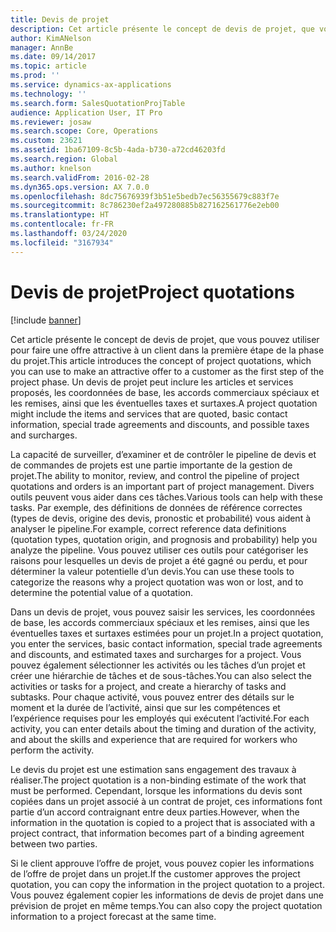 ```yaml
---
title: Devis de projet
description: Cet article présente le concept de devis de projet, que vous pouvez utiliser pour faire une offre attractive à un client dans la première étape de la phase du projet. Un devis de projet peut inclure les articles et services proposés, les coordonnées de base, les accords commerciaux spéciaux et les remises, ainsi que les éventuelles taxes et surtaxes.
author: KimANelson
manager: AnnBe
ms.date: 09/14/2017
ms.topic: article
ms.prod: ''
ms.service: dynamics-ax-applications
ms.technology: ''
ms.search.form: SalesQuotationProjTable
audience: Application User, IT Pro
ms.reviewer: josaw
ms.search.scope: Core, Operations
ms.custom: 23621
ms.assetid: 1ba67109-8c5b-4ada-b730-a72cd46203fd
ms.search.region: Global
ms.author: knelson
ms.search.validFrom: 2016-02-28
ms.dyn365.ops.version: AX 7.0.0
ms.openlocfilehash: 8dc75676939f3b51e5bedb7ec56355679c883f7e
ms.sourcegitcommit: 8c786230ef2a497280885b827162561776e2eb00
ms.translationtype: HT
ms.contentlocale: fr-FR
ms.lasthandoff: 03/24/2020
ms.locfileid: "3167934"
---
```

# <a name="project-quotations"></a><span data-ttu-id="b1851-104">Devis de projet</span><span class="sxs-lookup"><span data-stu-id="b1851-104">Project quotations</span></span>

[!include [banner](../includes/banner.md)]

<span data-ttu-id="b1851-105">Cet article présente le concept de devis de projet, que vous pouvez utiliser pour faire une offre attractive à un client dans la première étape de la phase du projet.</span><span class="sxs-lookup"><span data-stu-id="b1851-105">This article introduces the concept of project quotations, which you can use to make an attractive offer to a customer as the first step of the project phase.</span></span> <span data-ttu-id="b1851-106">Un devis de projet peut inclure les articles et services proposés, les coordonnées de base, les accords commerciaux spéciaux et les remises, ainsi que les éventuelles taxes et surtaxes.</span><span class="sxs-lookup"><span data-stu-id="b1851-106">A project quotation might include the items and services that are quoted, basic contact information, special trade agreements and discounts, and possible taxes and surcharges.</span></span> 

<span data-ttu-id="b1851-107">La capacité de surveiller, d’examiner et de contrôler le pipeline de devis et de commandes de projets est une partie importante de la gestion de projet.</span><span class="sxs-lookup"><span data-stu-id="b1851-107">The ability to monitor, review, and control the pipeline of project quotations and orders is an important part of project management.</span></span> <span data-ttu-id="b1851-108">Divers outils peuvent vous aider dans ces tâches.</span><span class="sxs-lookup"><span data-stu-id="b1851-108">Various tools can help with these tasks.</span></span> <span data-ttu-id="b1851-109">Par exemple, des définitions de données de référence correctes (types de devis, origine des devis, pronostic et probabilité) vous aident à analyser le pipeline.</span><span class="sxs-lookup"><span data-stu-id="b1851-109">For example, correct reference data definitions (quotation types, quotation origin, and prognosis and probability) help you analyze the pipeline.</span></span> <span data-ttu-id="b1851-110">Vous pouvez utiliser ces outils pour catégoriser les raisons pour lesquelles un devis de projet a été gagné ou perdu, et pour déterminer la valeur potentielle d’un devis.</span><span class="sxs-lookup"><span data-stu-id="b1851-110">You can use these tools to categorize the reasons why a project quotation was won or lost, and to determine the potential value of a quotation.</span></span> 

<span data-ttu-id="b1851-111">Dans un devis de projet, vous pouvez saisir les services, les coordonnées de base, les accords commerciaux spéciaux et les remises, ainsi que les éventuelles taxes et surtaxes estimées pour un projet.</span><span class="sxs-lookup"><span data-stu-id="b1851-111">In a project quotation, you enter the services, basic contact information, special trade agreements and discounts, and estimated taxes and surcharges for a project.</span></span> <span data-ttu-id="b1851-112">Vous pouvez également sélectionner les activités ou les tâches d’un projet et créer une hiérarchie de tâches et de sous-tâches.</span><span class="sxs-lookup"><span data-stu-id="b1851-112">You can also select the activities or tasks for a project, and create a hierarchy of tasks and subtasks.</span></span> <span data-ttu-id="b1851-113">Pour chaque activité, vous pouvez entrer des détails sur le moment et la durée de l’activité, ainsi que sur les compétences et l’expérience requises pour les employés qui exécutent l’activité.</span><span class="sxs-lookup"><span data-stu-id="b1851-113">For each activity, you can enter details about the timing and duration of the activity, and about the skills and experience that are required for workers who perform the activity.</span></span> 

<span data-ttu-id="b1851-114">Le devis du projet est une estimation sans engagement des travaux à réaliser.</span><span class="sxs-lookup"><span data-stu-id="b1851-114">The project quotation is a non-binding estimate of the work that must be performed.</span></span> <span data-ttu-id="b1851-115">Cependant, lorsque les informations du devis sont copiées dans un projet associé à un contrat de projet, ces informations font partie d’un accord contraignant entre deux parties.</span><span class="sxs-lookup"><span data-stu-id="b1851-115">However, when the information in the quotation is copied to a project that is associated with a project contract, that information becomes part of a binding agreement between two parties.</span></span> 

<span data-ttu-id="b1851-116">Si le client approuve l’offre de projet, vous pouvez copier les informations de l’offre de projet dans un projet.</span><span class="sxs-lookup"><span data-stu-id="b1851-116">If the customer approves the project quotation, you can copy the information in the project quotation to a project.</span></span> <span data-ttu-id="b1851-117">Vous pouvez également copier les informations de devis de projet dans une prévision de projet en même temps.</span><span class="sxs-lookup"><span data-stu-id="b1851-117">You can also copy the project quotation information to a project forecast at the same time.</span></span>



